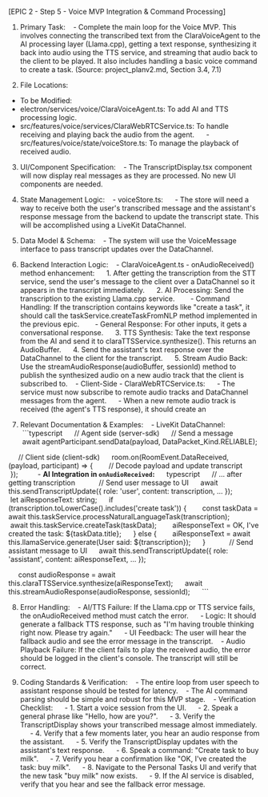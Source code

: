 [EPIC 2 - Step 5 - Voice MVP Integration & Command Processing]
1. Primary Task:
   - Complete the main loop for the Voice MVP. This involves connecting the transcribed text from the ClaraVoiceAgent to the AI processing layer (Llama.cpp), getting a text response, synthesizing it back into audio using the TTS service, and streaming that audio back to the client to be played. It also includes handling a basic voice command to create a task. (Source: project_planv2.md, Section 3.4, 7.1)

2. File Locations:
- To be Modified:
- electron/services/voice/ClaraVoiceAgent.ts: To add AI and TTS processing logic.
- src/features/voice/services/ClaraWebRTCService.ts: To handle receiving and playing back the audio from the agent.
     - src/features/voice/state/voiceStore.ts: To manage the playback of received audio.

3. UI/Component Specification:
   - The TranscriptDisplay.tsx component will now display real messages as they are processed. No new UI components are needed.

4. State Management Logic:
   - voiceStore.ts:
     - The store will need a way to receive both the user's transcribed message and the assistant's response message from the backend to update the transcript state. This will be accomplished using a LiveKit DataChannel.

5. Data Model & Schema:
   - The system will use the VoiceMessage interface to pass transcript updates over the DataChannel.

6. Backend Interaction Logic:
   - ClaraVoiceAgent.ts - onAudioReceived() method enhancement:
     1. After getting the transcription from the STT service, send the user's message to the client over a DataChannel so it appears in the transcript immediately.
     2. AI Processing: Send the transcription to the existing Llama.cpp service.
       - Command Handling: If the transcription contains keywords like "create a task", it should call the taskService.createTaskFromNLP method implemented in the previous epic.
       - General Response: For other inputs, it gets a conversational response.
     3. TTS Synthesis: Take the text response from the AI and send it to claraTTSService.synthesize(). This returns an AudioBuffer.
     4. Send the assistant's text response over the DataChannel to the client for the transcript.
     5. Stream Audio Back: Use the streamAudioResponse(audioBuffer, sessionId) method to publish the synthesized audio on a new audio track that the client is subscribed to.
   - Client-Side - ClaraWebRTCService.ts:
     - The service must now subscribe to remote audio tracks and DataChannel messages from the agent.
     - When a new remote audio track is received (the agent's TTS response), it should create an <audio> element and play it.
     - When a message arrives on the DataChannel (a transcript update), it should call the addMessageToTranscript action in the voiceStore.

7. Relevant Documentation & Examples:
   - LiveKit DataChannel:
     ```typescript
     // Agent side (server-sdk)
     // Send a message
     await agentParticipant.sendData(payload, DataPacket_Kind.RELIABLE);

     // Client side (client-sdk)
     room.on(RoomEvent.DataReceived, (payload, participant) => {
       // Decode payload and update transcript
     });
         - **AI Integration in `onAudioReceived`:**      typescript
     // ... after getting transcription
     
     // Send user message to UI
     await this.sendTranscriptUpdate({ role: 'user', content: transcription, ... });
     
     let aiResponseText: string;
     if (transcription.toLowerCase().includes('create task')) {
       const taskData = await this.taskService.processNaturalLanguageTask(transcription);
       await this.taskService.createTask(taskData);
       aiResponseText = OK, I've created the task: ${taskData.title};
     } else {
       aiResponseText = await this.llamaService.generate(User said: ${transcription});
     }
     
     // Send assistant message to UI
     await this.sendTranscriptUpdate({ role: 'assistant', content: aiResponseText, ... });

     const audioResponse = await this.claraTTSService.synthesize(aiResponseText);
     await this.streamAudioResponse(audioResponse, sessionId);
     ```

8. Error Handling:
   - AI/TTS Failure: If the Llama.cpp or TTS service fails, the onAudioReceived method must catch the error.
     - Logic: It should generate a fallback TTS response, such as "I'm having trouble thinking right now. Please try again."
     - UI Feedback: The user will hear the fallback audio and see the error message in the transcript.
   - Audio Playback Failure: If the client fails to play the received audio, the error should be logged in the client's console. The transcript will still be correct.

9. Coding Standards & Verification:
   - The entire loop from user speech to assistant response should be tested for latency.
   - The AI command parsing should be simple and robust for this MVP stage.
   - Verification Checklist:
     - 1. Start a voice session from the UI.
     - 2. Speak a general phrase like "Hello, how are you?".
     - 3. Verify the TranscriptDisplay shows your transcribed message almost immediately.
     - 4. Verify that a few moments later, you hear an audio response from the assistant.
     - 5. Verify the TranscriptDisplay updates with the assistant's text response.
     - 6. Speak a command: "Create task to buy milk".
     - 7. Verify you hear a confirmation like "OK, I've created the task: buy milk".
     - 8. Navigate to the Personal Tasks UI and verify that the new task "buy milk" now exists.
     - 9. If the AI service is disabled, verify that you hear and see the fallback error message.